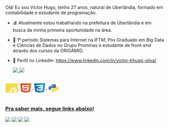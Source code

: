 Olá! Eu sou Victor Hugo, tenho 27 anos, natural de Uberlândia, formado em contabilidade e estudante de programação.

- 💰 Atualmente estou trabalhando na prefeitura de Uberlândia e em busca da minha primeira oportunidade na área.
- 📖 1º período Sistemas para Internet na IFTM, Pós Graduado em Big Data e Ciências de Dados no Grupo Prominas e estudante de front-end através dos cursos da ORIGAMID.
- 🤝 Perfil no Linkedin: https://www.linkedin.com/in/victor-hhugo-silva/

  <div>
   <a href="https://github.com/VictorHugoSDev">
   <img height="180em" src="https://github-readme-stats.vercel.app/api?username=VictorHugoSDev&show_icons=true&theme=synthwave&include_all_commits=true&count_private=true"/>
   <img height="180em" src="https://github-readme-stats.vercel.app/api/top-langs/?username=VictorHugoSDev&layout=compact&langs_count=6&theme=synthwave"/>

</div>
<div style="display: inline_block"><br>
  <img align="center" alt="Js" height="30" width="40" src="https://raw.githubusercontent.com/devicons/devicon/master/icons/javascript/javascript-plain.svg">
  <img align="center" alt="HTML" height="30" width="40" src="https://raw.githubusercontent.com/devicons/devicon/master/icons/html5/html5-original.svg">
  <img align="center" alt="CSS" height="30" width="40" src="https://raw.githubusercontent.com/devicons/devicon/master/icons/css3/css3-original.svg">
  <img align="center" alt="PYTHON" height="30" width="40" src="https://raw.githubusercontent.com/devicons/devicon/master/icons/python/python-original.svg">
</div>
 
 <br>
 
  ### Pra saber mais, segue links abaixo!
 
<div> 
  <a href="https://www.instagram.com/victorhbigas/" target="_blank"><img src="https://img.shields.io/badge/-Instagram-%23E4405F?style=for-the-badge&logo=instagram&logoColor=white" target="_blank"></a>
 <a href="https://discord.com/channels/VictorBigas#4020" target="_blank"><img src="https://img.shields.io/badge/Discord-7289DA?style=for-the-badge&logo=discord&logoColor=white" target="_blank"></a> 
  <a href = "mailto:victorhhugo@hotmail.com"><img src="https://img.shields.io/badge/-Gmail-%23333?style=for-the-badge&logo=gmail&logoColor=white" target="_blank"></a>
  <a href="https://www.linkedin.com/in/victor-hhugo-silva/" target="_blank"><img src="https://img.shields.io/badge/-LinkedIn-%230077B5?style=for-the-badge&logo=linkedin&logoColor=white" target="_blank"></a> 
 

</div>
